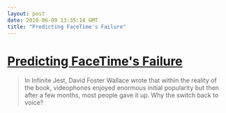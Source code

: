 ```yaml
---
layout: post
date: 2010-06-09 13:35:14 GMT
title: "Predicting FaceTime's Failure"
---
```

# [Predicting FaceTime's Failure](http://kottke.org/10/06/david-foster-wallace-on-iphone-4s-facetime)

> In Infinite Jest, David Foster Wallace wrote that within the reality of the book, videophones enjoyed enormous initial popularity but then after a few months, most people gave it up. Why the switch back to voice?